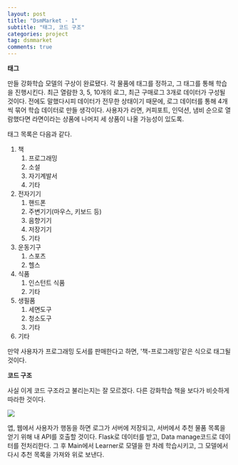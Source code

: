 ```yaml
---
layout: post
title: "DsmMarket - 1"
subtitle: "태그, 코드 구조"
categories: project
tag: dsmmarket
comments: true
---
```


**태그**

만들 강화학습 모델의 구상이 완료됐다. 각 물품에 태그를 정하고, 그 태그를 통해 학습을 진행시킨다. 최근 열람한 3, 5, 10개의 로그, 최근 구매로그 3개로 데이터가 구성될 것이다. 전에도 말했다시피 데이터가 전무한 상태이기 때문에, 로그 데이터를 통해 4개씩 묶어 학습 데이터로 만들 생각이다. 사용자가 라면, 커피포트, 인덕션, 냄비 순으로 열람했다면 라면이라는 상품에 나머지 세 상품이 나올 가능성이 있도록.

태그 목록은 다음과 같다.

1. 책
    1. 프로그래밍
    2. 소설
    3. 자기계발서
    4. 기타
2. 전자기기
    1. 핸드폰
    2. 주변기기(마우스, 키보드 등)
    3. 음향기기
    4. 저장기기
    5. 기타
3. 운동기구
    1. 스포츠
    2. 헬스
4. 식품
    1. 인스턴트 식품
    2. 기타
5. 생필품
    1. 세면도구
    2. 청소도구
    3. 기타
6. 기타

만약 사용자가 프로그래밍 도서를 판매한다고 하면, '책-프로그래밍'같은 식으로 태그될 것이다.

**코드 구조**

사실 이게 코드 구조라고 불리는지는 잘 모르겠다. 다른 강화학습 책을 보다가 비슷하게 따라한 것이다.

![](https://imgur.com/oEIOavc.png)



앱, 웹에서 사용자가 행동을 하면 로그가 서버에 저장되고, 서버에서 추천 물품 목록을 얻기 위해 내 API를 호출할 것이다. Flask로 데이터를 받고, Data manage코드로 데이터를 전처리한다. 그 후 Main에서 Learner로 모델을 한 차례 학습시키고, 그 모델에서 다시 추천 목록을 가져와 위로 보낸다.

